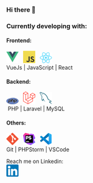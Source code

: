 ### Hi there 👋

### Currently developing with:
#### Frontend:
![VueJs](assets/vuejs.png) &nbsp; ![JavaScript](assets/javascript.png) &nbsp; ![React](assets/react.png)
<br>
<a>VueJs  |  JavaScript  |  React</a>

#### Backend:
![PHP](assets/php.png) &nbsp; ![Laravel](assets/laravel.png) &nbsp; ![MySQL](assets/mysql.png)
<br>
<a>&nbsp;PHP  |  Laravel  |  MySQL</a>
  
#### Others:
![Git](assets/git.png) &nbsp; ![PHPStorm](assets/phpstorm.png) &nbsp; ![VSCode](assets/vscode.png) 
<br>
<a>Git  |  PHPStorm  | VSCode</a>

Reach me on Linkedin:
<br>
<a href="https://www.linkedin.com/in/gustavs-zubars/">![LinkedIn](assets/linkedin.png)</a>
